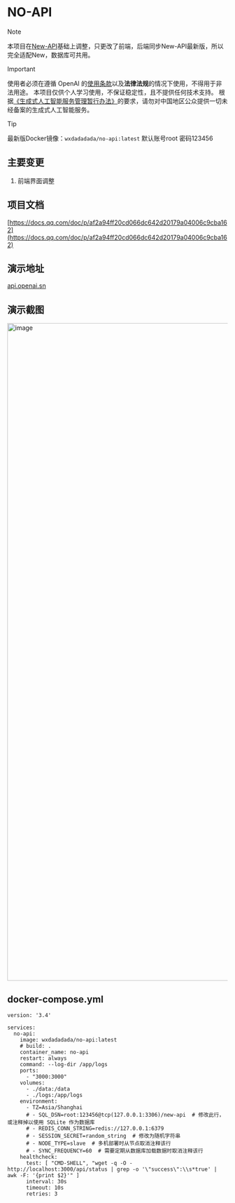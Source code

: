 # NO-API

> [!NOTE]
> 本项目在[New-API](https://github.com/Calcium-Ion/new-api/)基础上调整，只更改了前端，后端同步New-API最新版，所以完全适配New，数据库可共用。

> [!IMPORTANT]
> 使用者必须在遵循 OpenAI 的[使用条款](https://openai.com/policies/terms-of-use)以及**法律法规**的情况下使用，不得用于非法用途。
> 本项目仅供个人学习使用，不保证稳定性，且不提供任何技术支持。
> 根据[《生成式人工智能服务管理暂行办法》](http://www.cac.gov.cn/2023-07/13/c_1690898327029107.htm)的要求，请勿对中国地区公众提供一切未经备案的生成式人工智能服务。

> [!TIP]
> 最新版Docker镜像：`wxdadadada/no-api:latest`
> 默认账号root 密码123456


## 主要变更

1. 前端界面调整

## 项目文档

[https://docs.qq.com/doc/p/af2a94ff20cd066dc642d20179a04006c9cba162](https://docs.qq.com/doc/p/af2a94ff20cd066dc642d20179a04006c9cba162)

## 演示地址

[api.openai.sn](https://api.openai.sn)


## 演示截图

<img width="1499" alt="image" src="https://github.com/user-attachments/assets/07c84333-23ff-4bde-8591-42f91114dd1e">


## docker-compose.yml

```shell
version: '3.4'

services:
  no-api:
    image: wxdadadada/no-api:latest
    # build: .
    container_name: no-api
    restart: always
    command: --log-dir /app/logs
    ports:
      - "3000:3000"
    volumes:
      - ./data:/data
      - ./logs:/app/logs
    environment:
      - TZ=Asia/Shanghai
      # - SQL_DSN=root:123456@tcp(127.0.0.1:3306)/new-api  # 修改此行，或注释掉以使用 SQLite 作为数据库
      # - REDIS_CONN_STRING=redis://127.0.0.1:6379
      # - SESSION_SECRET=random_string  # 修改为随机字符串      
      # - NODE_TYPE=slave  # 多机部署时从节点取消注释该行
      # - SYNC_FREQUENCY=60  # 需要定期从数据库加载数据时取消注释该行
    healthcheck:
      test: [ "CMD-SHELL", "wget -q -O - http://localhost:3000/api/status | grep -o '\"success\":\\s*true' | awk -F: '{print $2}'" ]
      interval: 30s
      timeout: 10s
      retries: 3
```
